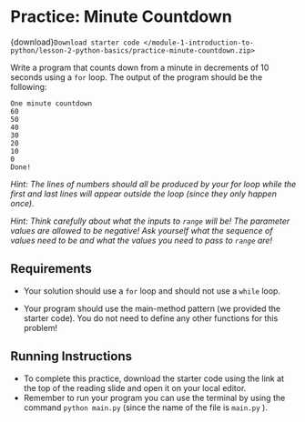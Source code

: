 # <i class="fas fa-laptop fa-fw"></i> Practice: Minute Countdown

{download}`Download starter code </module-1-introduction-to-python/lesson-2-python-basics/practice-minute-countdown.zip>`

Write a program that counts down from a minute in decrements of 10 seconds using a `for` loop. The output of the program should be the following:

```text
One minute countdown
60
50
40
30
20
10
0
Done!
```

_Hint: The lines of numbers should all be produced by your for loop while the first and last lines will appear outside the loop (since they only happen once)._

_Hint: Think carefully about what the inputs to `range` will be! The parameter values are allowed to be negative! Ask yourself what the sequence of values need to be and what the values you need to pass to `range` are!_

## Requirements

- Your solution should use a `for` loop and should not use a `while` loop.

- Your program should use the main-method pattern (we provided the starter code). You do not need to define any other functions for this problem!

## Running Instructions

- To complete this practice, download the starter code using the link at the top of the reading slide and open it on your local editor.
- Remember to run your program you can use the terminal by using the command `python main.py` (since the name of the file is `main.py` ).
